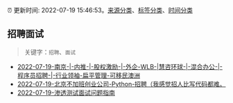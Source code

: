 :alarm_clock: 更新时间: 2022-07-19 15:46:53。[来源分类](../README.md)、[标签分类](../TAGS.md)、[时间分类](../TIMELINE.md)

## 招聘面试


> 关键字：`招聘`、`面试`



- [2022-07-19-南京-|-内推-|-股权激励-|-外企-WLB-|慧咨环球-|-混合办公-|-程序员招聘-|-行业领袖-扁平管理-可移民澳洲](https://www.v2ex.com/t/867370) 
- [2022-07-19-北京不加班创业公司-Python-招聘（我感觉招人比写代码都难。](https://www.v2ex.com/t/867365) 
- [2022-07-19-渗透测试面试问题指南](https://toutiao.io/k/zcgnwpp) 